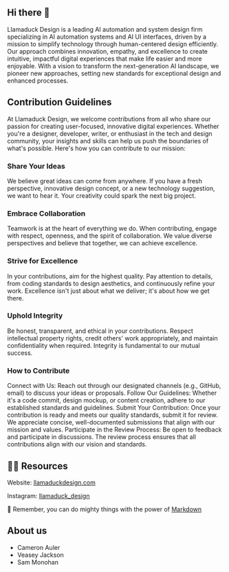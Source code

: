 ## Hi there 👋
Llamaduck Design is a leading AI automation and system design firm specializing in AI automation systems and AI UI interfaces, 
driven by a mission to simplify technology through human-centered design efficiently. Our approach combines innovation, 
empathy, and excellence to create intuitive, impactful digital experiences that make life easier and more 
enjoyable. With a vision to transform the next-generation AI landscape, we pioneer new approaches, setting new standards 
for exceptional design and enhanced processes.



## Contribution Guidelines
At Llamaduck Design, we welcome contributions from all who share our passion for creating user-focused, innovative digital experiences. Whether you're a designer, developer, writer, or enthusiast in the tech and design community, your insights and skills can help us push the boundaries of what's possible. Here's how you can contribute to our mission:

### Share Your Ideas
We believe great ideas can come from anywhere. If you have a fresh perspective, innovative design concept, or a new technology suggestion, we want to hear it. Your creativity could spark the next big project.

### Embrace Collaboration
Teamwork is at the heart of everything we do. When contributing, engage with respect, openness, and the spirit of collaboration. We value diverse perspectives and believe that together, we can achieve excellence.

### Strive for Excellence
In your contributions, aim for the highest quality. Pay attention to details, from coding standards to design aesthetics, and continuously refine your work. Excellence isn't just about what we deliver; it's about how we get there.

### Uphold Integrity
Be honest, transparent, and ethical in your contributions. Respect intellectual property rights, credit others' work appropriately, and maintain confidentiality when required. Integrity is fundamental to our mutual success.

### How to Contribute
Connect with Us: Reach out through our designated channels (e.g., GitHub, email) to discuss your ideas or proposals.
Follow Our Guidelines: Whether it's a code commit, design mockup, or content creation, adhere to our established standards and guidelines.
Submit Your Contribution: Once your contribution is ready and meets our quality standards, submit it for review. We appreciate concise, well-documented submissions that align with our mission and values.
Participate in the Review Process: Be open to feedback and participate in discussions. The review process ensures that all contributions align with our vision and standards.



## 👩‍💻 Resources
Website: [llamaduckdesign.com](https://llamaduckdesign.com/)

Instagram: [llamaduck_design](https://www.instagram.com/llamaduck_design/)

🧙 Remember, you can do mighty things with the power of [Markdown](https://docs.github.com/github/writing-on-github/getting-started-with-writing-and-formatting-on-github/basic-writing-and-formatting-syntax)



## About us
- Cameron Auler
- Veasey Jackson
- Sam Monohan
